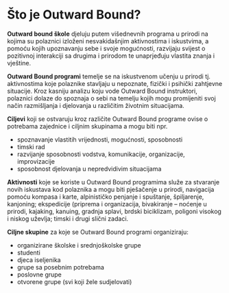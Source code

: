 # Što je Outward Bound?

**Outward bound škole** djeluju putem višednevnih programa u prirodi na kojima su polaznici izloženi nesvakidašnjim aktivnostima i iskustvima, a pomoću kojih upoznavanju sebe i svoje mogućnosti, razvijaju svijest o pozitivnoj interakciji sa drugima i prirodom te unaprjeđuju vlastita znanja i vještine.

**Outward Bound programi** temelje se na iskustvenom učenju u prirodi tj. aktivnostima koje polaznike stavljaju u nepoznate, fizički i psihički zahtjevne situacije. Kroz kasniju analizu koju vode Outward Bound instruktori, polaznici dolaze do spoznaja o sebi na temelju kojih mogu promijeniti svoj način razmišljanja i djelovanja u različitim životnim situacijama.

**Ciljevi** koji se ostvaruju kroz različite Outward Bound programe ovise o potrebama zajednice i ciljnim skupinama a mogu biti npr.

-	spoznavanje vlastitih vrijednosti, mogućnosti, sposobnosti
-	timski rad
-	razvijanje sposobnosti vodstva, komunikacije, organizacije, improvizacije
-	sposobnost djelovanja u nepredvidivim situacijama

**Aktivnosti** koje se koriste u Outward Bound programima služe za stvaranje novih iskustava kod polaznika a mogu biti pješačenje u prirodi, navigacija pomoću kompasa i karte, alpinističko penjanje i spuštanje, špiljarenje, kanjoning; ekspedicije (priprema i organizacija, bivakiranje – noćenje u prirodi, kajaking, kanuing, gradnja splavi, brdski biciklizam, poligoni visokog i niskog uževlja; timski i drugi slični zadaci.

**Ciljne skupine** za koje se Outward Bound programi organiziraju:

-	organizirane školske i srednjoškolske grupe
-	studenti
-	djeca iseljenika
-	grupe sa posebnim potrebama
-	poslovne grupe
-	otvorene grupe (svi koji žele sudjelovati)
